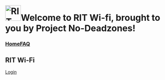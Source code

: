 # <a><img src="https://user-images.githubusercontent.com/69938027/99356802-cae31b80-2878-11eb-8877-af476a9b3638.png" alt="RIT Wi-fi" width="50" height="50" style="margin-bottom:5px">Welcome to RIT Wi-fi, brought to you by Project No-Deadzones!</a>
### [Home](https://theabso.github.io/no-deadzones/)[FAQ](https://theabso.github.io/no-deadzones/FAQ)




## RIT Wi-Fi
[Login](https://theabso.github.io/no-deadzones/login.md/)

